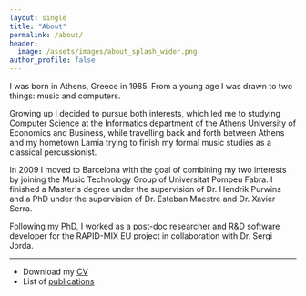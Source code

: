 ```yaml
---
layout: single
title: "About"
permalink: /about/
header:
  image: /assets/images/about_splash_wider.png
author_profile: false
---
```


I was born in Athens, Greece in 1985. From a young age I was drawn to two things: music and computers.

Growing up I decided to pursue both interests, which led me to studying Computer Science at the Informatics department of the Athens University of Economics and Business, while travelling back and forth between Athens and my hometown Lamia trying to finish my formal music studies as a classical percussionist.

In 2009 I moved to Barcelona with the goal of combining my two interests by joining the Music Technology Group of Universitat Pompeu Fabra. I finished a Master's degree under the supervision of Dr. Hendrik Purwins and a PhD under the supervision of Dr. Esteban Maestre and Dr. Xavier Serra. 

Following my PhD, I worked as a post-doc researcher and R&D software developer for the RAPID-MIX EU project in collaboration with Dr. Sergi Jorda.

---

* Download my [CV](..\assets\other\Panos_Papiotis_CV.pdf)
* List of [publications](https://scholar.google.es/citations?hl=en&user=Yo-OzSoAAAAJ)
